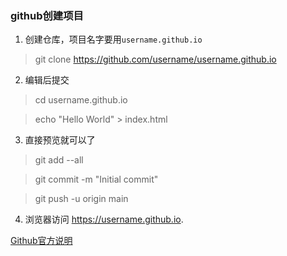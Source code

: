 ### github创建项目
1. 创建仓库，项目名字要用`username.github.io` 
> git clone https://github.com/username/username.github.io
2. 编辑后提交
> cd username.github.io

> echo "Hello World" > index.html

3. 直接预览就可以了
> git add --all

> git commit -m "Initial commit"

> git push -u origin main

4. 浏览器访问 https://username.github.io.



[Github官方说明](https://pages.github.com/)

